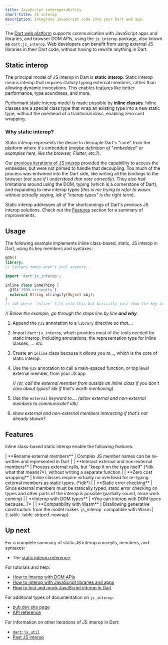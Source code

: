 ```yaml
---
title: JavaScript interoperability
short-title: JS interop
description: Integrate JavaScript code into your Dart web app.
---
```


The [Dart web platform](/overview#web-platform) supports communication with
JavaScript apps and libraries, and browser DOM APIs, using the `js_interop`
package, also known as `dart:js_interop`.
Web developers can benefit from using external JS libraries in their Dart code, without
having to rewrite anything in Dart.

## Static interop

The principal model of JS interop in Dart is **static interop**.
Static interop means interop that requires staticly typing external members,
rather than allowing dynamic invocations.
This enables [features](#features) like better performance, type soundness, and more.

Performant static interop model is made possible by **[inline classes][]**.
Inline classes are a special class type that wrap an existing type into a new static type,
without the overhead of a traditional class, enabling zero cost wrapping.

### Why static interop?

Static interop represents the desire to decouple Dart's "core" from the platform
where it's embedded
(*maybe definition of "embedded" or examples here, like the browser, Flutter, etc.?*).

Our [previous iterations of JS interop][] provided the capabillity
to access the embedder, but were not primed to handle that decoupling.
Too much of the process was entwined into the Dart side,
like writing all the bindings to the browser
(*not sure if I understood that note correctly*). 
They also had limitations around using the DOM,
typing (which is a cornerstone of Dart),
and expanding to new interop types
(*this is me trying to refer to wasm without actually saying, idk if "interop types" is the right term*). 

Static interop addresses all of the shortcomings of Dart's previous JS interop solutions.
Check out the [Features](#features) section for a summary of improvements. 

[previous iterations of JS interop]: /web/js-interop/past-js-interop

## Usage

The following example implements inline class-based, static, JS interop in Dart,
using its key members and syntaxes:

```dart
@JS()
library;
// library names aren't cool anymore...

import 'dart:js_interop';

inline class SomeThing {
  @JS('JSON.stringify')
  external String stringify(Object obj);
}
// idk where `inline` fits into this but basically just show the key components as briefly as possible
```

// *Below the example, go through the steps line by line **and why**:*

1. Append the `@JS` annotation to a `library` directive *so that....*

2. Import `dart:js_interop`, which provides most of the tools needed for static interop,
including annotations, the representation type for inline classes, *... etc.*

3. Create an `inline` class because it *allows you to...*, 
which is the core of static interop.

4. Use the `@JS` annotation to call a main-spaced function, or top level external member, from your JS app

    // *(or, call the external member from outside an inline class if you don't care about types?*
*idk if that's worth mentioning)*

5. Use the `external` keyword to.... *(allow external and non-external members to communicate? idk)*

6. *show external and non-external members interacting if that's not already shown?*

## Features

Inline class-based static interop enable the following features:

<div class="table-wrapper" markdown="1">
| **Rename external members**                      | Complex JS member names can be re-written and represented in Dart |
| **Interact external and non-external members**   | Process external calls, but "keep it on the type itself" (*idk what that means?*), without writing a separate function |
| **Zero cost wrapping**                           | Inline classes require virtually no overhead for re-typing external members as static types. (*idk*)  |
| **Static error checking**                        | Since external members must be statically typed, static error checking on types and other parts of the interop is possible (partially sound, more work coming) |
| **Interop with DOM types**                       | *You can interop with DOM types because...?*   |
| **Compatibility with Wasm**                      | Disallowing generative constructors from the model makes `js_interop` compatible with Wasm  |
{:.table .table-striped .nowrap}
</div>


## Up next

For a complete summary of static JS interop concepts, members, and syntaxes:
* The [static interop reference][].

For tutorials and help:
* [How to interop with DOM APIs][]
* [How to interop with JavaScript libraries and apps][]
* [How to test and mock JavaScript interop in Dart][]

For additonal types of documentation on `js_interop`:
  * [pub.dev site page][]
  * [API reference][]

For information on other iterations of JS interop in Dart:
  * [`dart:js_util`][]
  * [Past JS interop][]


[inline classes]: /
[static interop reference]: /js-interop/reference
[How to interop with DOM APIs]: /js-interop/dom
[How to interop with JavaScript libraries and apps]: /js-interop/js-app
[How to test and mock JavaScript interop in Dart]: /js-interop/test-and-mock
[pub.dev site page]: /
[API reference]: /
[`dart:js_util`]: /js-interop/js-util
[Past JS interop]: /js-interop/past-js-interop

